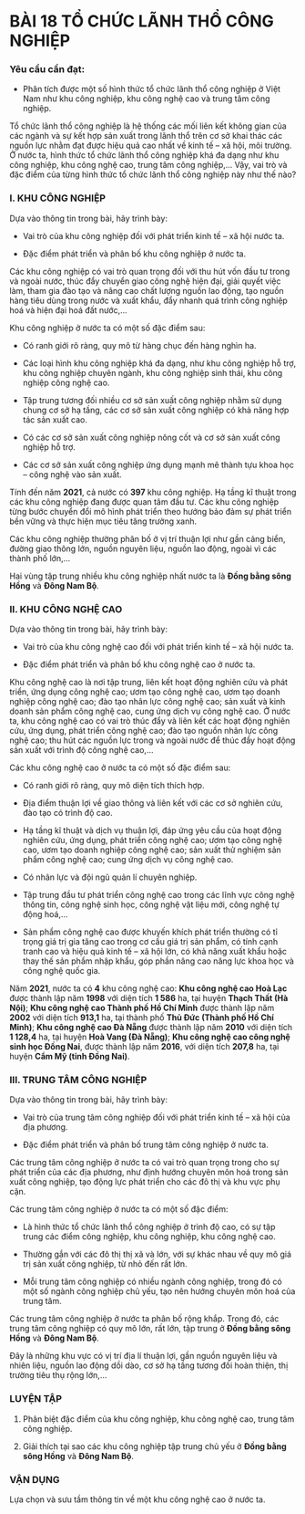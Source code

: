 # BÀI 18 TỔ CHỨC LÃNH THỔ CÔNG NGHIỆP

### Yêu cầu cần đạt:

- Phân tích được một số hình thức tổ chức lãnh thổ công nghiệp ở Việt Nam như khu công nghiệp, khu công nghệ cao và trung tâm công nghiệp.

Tổ chức lãnh thổ công nghiệp là hệ thống các mối liên kết không gian của các ngành và sự kết hợp sản xuất trong lãnh thổ trên cơ sở khai thác các nguồn lực nhằm đạt được hiệu quả cao nhất về kinh tế – xã hội, môi trường. Ở nước ta, hình thức tổ chức lãnh thổ công nghiệp khá đa dạng như khu công nghiệp, khu công nghệ cao, trung tâm công nghiệp,... Vậy, vai trò và đặc điểm của từng hình thức tổ chức lãnh thổ công nghiệp này như thế nào?

### I. KHU CÔNG NGHIỆP

Dựa vào thông tin trong bài, hãy trình bày:

  - Vai trò của khu công nghiệp đối với phát triển kinh tế – xã hội nước ta.

  - Đặc điểm phát triển và phân bố khu công nghiệp ở nước ta.

Các khu công nghiệp có vai trò quan trọng đối với thu hút vốn đầu tư trong và ngoài nước, thúc đẩy chuyển giao công nghệ hiện đại, giải quyết việc làm, tham gia đào tạo và nâng cao chất lượng nguồn lao động, tạo nguồn hàng tiêu dùng trong nước và xuất khẩu, đẩy nhanh quá trình công nghiệp hoá và hiện đại hoá đất nước,...

Khu công nghiệp ở nước ta có một số đặc điểm sau:

  - Có ranh giới rõ ràng, quy mô từ hàng chục đến hàng nghìn ha.

  - Các loại hình khu công nghiệp khá đa dạng, như khu công nghiệp hỗ trợ, khu công nghiệp chuyên ngành, khu công nghiệp sinh thái, khu công nghiệp công nghệ cao.

  - Tập trung tương đối nhiều cơ sở sản xuất công nghiệp nhằm sử dụng chung cơ sở hạ tầng, các cơ sở sản xuất công nghiệp có khả năng hợp tác sản xuất cao.

  - Có các cơ sở sản xuất công nghiệp nông cốt và cơ sở sản xuất công nghiệp hỗ trợ.

  - Các cơ sở sản xuất công nghiệp ứng dụng mạnh mẽ thành tựu khoa học – công nghệ vào sản xuất.

Tính đến năm **2021**, cả nước có **397** khu công nghiệp. Hạ tầng kĩ thuật trong các khu công nghiệp đang được quan tâm đầu tư. Các khu công nghiệp từng bước chuyển đổi mô hình phát triển theo hướng bảo đảm sự phát triển bền vững và thực hiện mục tiêu tăng trưởng xanh.

Các khu công nghiệp thường phân bố ở vị trí thuận lợi như gần cảng biển, đường giao thông lớn, nguồn nguyên liệu, nguồn lao động, ngoài vì các thành phố lớn,...

Hai vùng tập trung nhiều khu công nghiệp nhất nước ta là **Đồng bằng sông Hồng** và **Đông Nam Bộ**.

### II. KHU CÔNG NGHỆ CAO

Dựa vào thông tin trong bài, hãy trình bày:

  - Vai trò của khu công nghệ cao đối với phát triển kinh tế – xã hội nước ta.

  - Đặc điểm phát triển và phân bố khu công nghệ cao ở nước ta.

Khu công nghệ cao là nơi tập trung, liên kết hoạt động nghiên cứu và phát triển, ứng dụng công nghệ cao; ươm tạo công nghệ cao, ươm tạo doanh nghiệp công nghệ cao; đào tạo nhân lực công nghệ cao; sản xuất và kinh doanh sản phẩm công nghệ cao, cung ứng dịch vụ công nghệ cao. Ở nước ta, khu công nghệ cao có vai trò thúc đẩy và liên kết các hoạt động nghiên cứu, ứng dụng, phát triển công nghệ cao; đào tạo nguồn nhân lực công nghệ cao; thu hút các nguồn lực trong và ngoài nước để thúc đẩy hoạt động sản xuất với trình độ công nghệ cao,...

Các khu công nghệ cao ở nước ta có một số đặc điểm sau:

  - Có ranh giới rõ ràng, quy mô diện tích thích hợp.

  - Địa điểm thuận lợi về giao thông và liên kết với các cơ sở nghiên cứu, đào tạo có trình độ cao.

  - Hạ tầng kĩ thuật và dịch vụ thuận lợi, đáp ứng yêu cầu của hoạt động nghiên cứu, ứng dụng, phát triển công nghệ cao; ươm tạo công nghệ cao, ươm tạo doanh nghiệp công nghệ cao; sản xuất thử nghiệm sản phẩm công nghệ cao; cung ứng dịch vụ công nghệ cao.

  - Có nhân lực và đội ngũ quản lí chuyên nghiệp.

  - Tập trung đầu tư phát triển công nghệ cao trong các lĩnh vực công nghệ thông tin, công nghệ sinh học, công nghệ vật liệu mới, công nghệ tự động hoá,...

  - Sản phẩm công nghệ cao được khuyến khích phát triển thường có tỉ trọng giá trị gia tăng cao trong cơ cấu giá trị sản phẩm, có tính cạnh tranh cao và hiệu quả kinh tế – xã hội lớn, có khả năng xuất khẩu hoặc thay thế sản phẩm nhập khẩu, góp phần nâng cao năng lực khoa học và công nghệ quốc gia.

Năm **2021**, nước ta có **4** khu công nghệ cao: **Khu công nghệ cao Hoà Lạc** được thành lập năm **1998** với diện tích **1 586** ha, tại huyện **Thạch Thất (Hà Nội)**; **Khu công nghệ cao Thành phố Hồ Chí Minh** được thành lập năm **2002** với diện tích **913,1** ha, tại thành phố **Thủ Đức (Thành phố Hồ Chí Minh)**; **Khu công nghệ cao Đà Nẵng** được thành lập năm **2010** với diện tích **1 128,4** ha, tại huyện **Hoà Vang (Đà Nẵng)**; **Khu công nghệ cao công nghệ sinh học Đồng Nai**, được thành lập năm **2016**, với diện tích **207,8** ha, tại huyện **Cẩm Mỹ (tỉnh Đồng Nai)**.

### III. TRUNG TÂM CÔNG NGHIỆP

Dựa vào thông tin trong bài, hãy trình bày:

  - Vai trò của trung tâm công nghiệp đối với phát triển kinh tế – xã hội của địa phương.

  - Đặc điểm phát triển và phân bố trung tâm công nghiệp ở nước ta.

Các trung tâm công nghiệp ở nước ta có vai trò quan trọng trong cho sự phát triển của các địa phương, như định hướng chuyên môn hoá trong sản xuất công nghiệp, tạo động lực phát triển cho các đô thị và khu vực phụ cận.

Các trung tâm công nghiệp ở nước ta có một số đặc điểm:

  - Là hình thức tổ chức lãnh thổ công nghiệp ở trình độ cao, có sự tập trung các điểm công nghiệp, khu công nghiệp, khu công nghệ cao.

  - Thường gắn với các đô thị thị xã và lớn, với sự khác nhau về quy mô giá trị sản xuất công nghiệp, từ nhỏ đến rất lớn.

  - Mỗi trung tâm công nghiệp có nhiều ngành công nghiệp, trong đó có một số ngành công nghiệp chủ yếu, tạo nên hướng chuyên môn hoá của trung tâm.

Các trung tâm công nghiệp ở nước ta phân bố rộng khắp. Trong đó, các trung tâm công nghiệp có quy mô lớn, rất lớn, tập trung ở **Đồng bằng sông Hồng** và **Đông Nam Bộ**.

Đây là những khu vực có vị trí địa lí thuận lợi, gần nguồn nguyên liệu và nhiên liệu, nguồn lao động dồi dào, cơ sở hạ tầng tương đối hoàn thiện, thị trường tiêu thụ rộng lớn,...

### LUYỆN TẬP

1. Phân biệt đặc điểm của khu công nghiệp, khu công nghệ cao, trung tâm công nghiệp.

2. Giải thích tại sao các khu công nghiệp tập trung chủ yếu ở **Đồng bằng sông Hồng** và **Đông Nam Bộ**.

### VẬN DỤNG

Lựa chọn và sưu tầm thông tin về một khu công nghệ cao ở nước ta.
